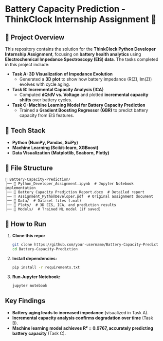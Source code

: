 # **Battery Capacity Prediction - ThinkClock Internship Assignment** 🚀

## **📌 Project Overview**  
This repository contains the solution for the **ThinkClock Python Developer Internship Assignment**, focusing on **battery health analytics** using **Electrochemical Impedance Spectroscopy (EIS) data**. The tasks completed in this project include:

- **Task A: 3D Visualization of Impedance Evolution**  
  - Generated a **3D plot** to show how battery impedance (R(Z), Im(Z)) evolves with cycle aging.
- **Task B: Incremental Capacity Analysis (ICA)**  
  - Computed **dQ/dV vs. Voltage** and plotted **incremental capacity shifts** over battery cycles.
- **Task C: Machine Learning Model for Battery Capacity Prediction**  
  - Trained a **Gradient Boosting Regressor (GBR)** to predict battery capacity from EIS features.

## **🔧 Tech Stack**  
- **Python (NumPy, Pandas, SciPy)**  
- **Machine Learning (Scikit-learn, XGBoost)**  
- **Data Visualization (Matplotlib, Seaborn, Plotly)**  

## **📂 File Structure**  
```
📁 Battery-Capacity-Prediction/
│── 📄 Python_Developer_Assignment.ipynb  # Jupyter Notebook implementation
│── 📄 Battery_Capacity_Prediction_Report.docx  # Detailed report
│── 📄 Assignment_PythonDeveloper.pdf  # Original assignment document
│── 📁 Data/  # Dataset files (.mat)
│── 📁 Plots/  # 3D EIS, ICA, and prediction results
│── 📁 Models/  # Trained ML model (if saved)
```

## **🚀 How to Run**  
1. **Clone this repo:**  
   ```bash
   git clone https://github.com/your-username/Battery-Capacity-Prediction.git  
   cd Battery-Capacity-Prediction  
   ```  
2. **Install dependencies:**  
   ```bash
   pip install -r requirements.txt  
   ```  
3. **Run Jupyter Notebook:**  
   ```bash
   jupyter notebook  
   ```  

## Key Findings  
- **Battery aging leads to increased impedance** (visualized in Task A).  
- **Incremental capacity analysis confirms degradation over time** (Task B).  
- **Machine learning model achieves R² = 0.9767, accurately predicting battery capacity** (Task C).  



